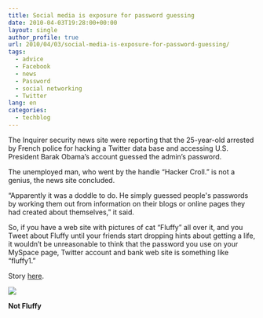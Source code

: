 ```yaml
---
title: Social media is exposure for password guessing
date: 2010-04-03T19:28:00+00:00
layout: single
author_profile: true
url: 2010/04/03/social-media-is-exposure-for-password-guessing/
tags:
  - advice
  - Facebook
  - news
  - Password
  - social networking
  - Twitter
lang: en
categories: 
  - techblog
---
```

The Inquirer security news site were reporting that the 25-year-old arrested by French police for hacking a Twitter data base and accessing U.S. President Barak Obama’s account guessed the admin’s password.

The unemployed man, who went by the handle “Hacker Croll.” is not a genius, the news site concluded.

“Apparently it was a doddle to do. He simply guessed people's passwords by working them out from information on their blogs or online pages they had created about themselves,” it said.

So, if you have a web site with pictures of cat “Fluffy” all over it, and you Tweet about Fluffy until your friends start dropping hints about getting a life, it wouldn’t be unreasonable to think that the password you use on your MySpace page, Twitter account and bank web site is something like “fluffy1.”

Story [here](http://www.theinquirer.net/inquirer/news/1598221/obama-twitter-hacker-freed).

[![](http://2.bp.blogspot.com/_vaUVXcmC3OI/S7ePMvNRZPI/AAAAAAAABek/EHr7NVCQoy0/s400/not_20fluffy.JPG)](http://2.bp.blogspot.com/_vaUVXcmC3OI/S7ePMvNRZPI/AAAAAAAABek/EHr7NVCQoy0/s1600-h/not_20fluffy.JPG)

**Not Fluffy**